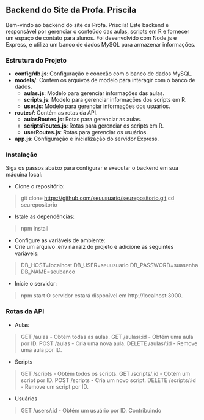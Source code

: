 ## Backend do Site da Profa. Priscila
Bem-vindo ao backend do site da Profa. Priscila! Este backend é responsável por gerenciar o conteúdo das aulas, scripts em R e fornecer um espaço de contato para alunos. Foi desenvolvido com Node.js e Express, e utiliza um banco de dados MySQL para armazenar informações.

### Estrutura do Projeto
- **config/db.js**: Configuração e conexão com o banco de dados MySQL.
- **models/**: Contém os arquivos de modelo para interagir com o banco de dados.
  - **aulas.js**: Modelo para gerenciar informações das aulas.
  - **scripts.js**: Modelo para gerenciar informações dos scripts em R.
  - **user.js**: Modelo para gerenciar informações dos usuários.
- **routes/**: Contém as rotas da API.
  - **aulasRoutes.js**: Rotas para gerenciar as aulas.
  - **scriptsRoutes.js**: Rotas para gerenciar os scripts em R.
  - **userRoutes.js**: Rotas para gerenciar os usuários.
- **app.js**: Configuração e inicialização do servidor Express.

### Instalação
Siga os passos abaixo para configurar e executar o backend em sua máquina local:  

- Clone o repositório:
> git clone https://github.com/seuusuario/seurepositorio.git
> cd seurepositorio
- Istale as dependências:
> npm install
- Configure as variáveis de ambiente:
- Crie um arquivo .env na raiz do projeto e adicione as seguintes variáveis:
> DB_HOST=localhost
> DB_USER=seuusuario
> DB_PASSWORD=suasenha
> DB_NAME=seubanco
- Inicie o servidor:
> npm start
O servidor estará disponível em http://localhost:3000.

### Rotas da API
- Aulas
> GET /aulas - Obtém todas as aulas.
> GET /aulas/:id - Obtém uma aula por ID.
> POST /aulas - Cria uma nova aula.
> DELETE /aulas/:id - Remove uma aula por ID.
- Scripts
> GET /scripts - Obtém todos os scripts.
> GET /scripts/:id - Obtém um script por ID.
> POST /scripts - Cria um novo script.
> DELETE /scripts/:id - Remove um script por ID.
- Usuários
> GET /users/:id - Obtém um usuário por ID.
Contribuindo
